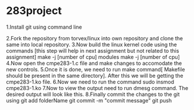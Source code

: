 # 283project
1.Install git using command line

2.Fork the repository from torvex/linux into own repository and clone the same into local repository.
3.Now build the linux kernel code using the commands [this step will help in next assignment but not related to this assignment]
make -j [number of cpu] modules
make -j [number of cpu]
4.Now open the cmpe283-1.c file and make changes to accomodate the new controls.
5.Once it is done, we need to run make command[ Makefile should be present in the same directory].
After this we will be getting the cmpe283-1.ko file.
6.Now we need to run the command sudo insmod cmpe283-1.ko
7.Now to view the output need to run dmesg command.
The desired output will look like this.
8.Finally commit the changes to the git using
git add folderName
git commit -m "commit message"
git push
